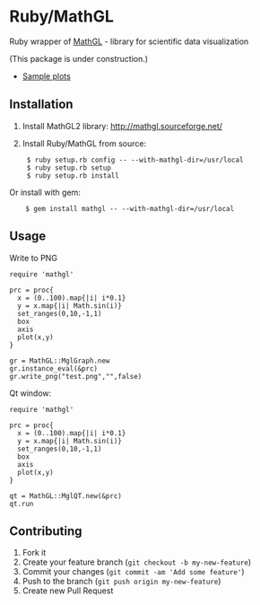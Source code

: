 # Ruby/MathGL

Ruby wrapper of [MathGL](http://mathgl.sourceforge.net/) -
library for scientific data visualization

(This package is under construction.)

- [Sample plots](https://github.com/masa16/ruby-mathgl-sample)

## Installation

1. Install MathGL2 library: http://mathgl.sourceforge.net/

2. Install Ruby/MathGL from source:

        $ ruby setup.rb config -- --with-mathgl-dir=/usr/local
        $ ruby setup.rb setup
        $ ruby setup.rb install

  Or install with gem:

        $ gem install mathgl -- --with-mathgl-dir=/usr/local

## Usage

Write to PNG

    require 'mathgl'

    prc = proc{
      x = (0..100).map{|i| i*0.1}
      y = x.map{|i| Math.sin(i)}
      set_ranges(0,10,-1,1)
      box
      axis
      plot(x,y)
    }

    gr = MathGL::MglGraph.new
    gr.instance_eval(&prc)
    gr.write_png("test.png","",false)

Qt window:

    require 'mathgl'

    prc = proc{
      x = (0..100).map{|i| i*0.1}
      y = x.map{|i| Math.sin(i)}
      set_ranges(0,10,-1,1)
      box
      axis
      plot(x,y)
    }

    qt = MathGL::MglQT.new(&prc)
    qt.run

## Contributing

1. Fork it
2. Create your feature branch (`git checkout -b my-new-feature`)
3. Commit your changes (`git commit -am 'Add some feature'`)
4. Push to the branch (`git push origin my-new-feature`)
5. Create new Pull Request
